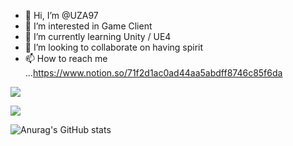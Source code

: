 - 👋 Hi, I’m @UZA97
- 👀 I’m interested in Game Client
- 🌱 I’m currently learning Unity / UE4
- 💞️ I’m looking to collaborate on having spirit
- 📫 How to reach me ...https://www.notion.so/71f2d1ac0ad44aa5abdff8746c85f6da

<a href="버튼을 눌렀을 때 이동할 링크" target="_blank"><img src="https://img.shields.io/badge/42Seoul-000000?style=for-the-badge&logo=000000&logoColor=로고색상"/></a>



<a href="버튼을 눌렀을 때 이동할 링크" target="_blank"><img src="https://img.shields.io/badge/뱃지레이블-배경색?style=뱃지모양&logo=#191A1B&logoColor=로고색상"/></a>

![Anurag's GitHub stats](https://github-readme-stats.vercel.app/api?username=UZA97&show_icons=true&theme=radical)
